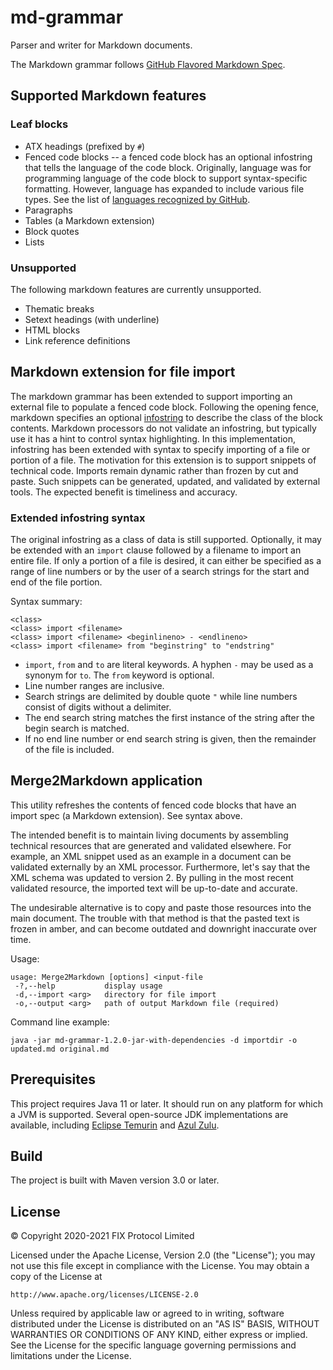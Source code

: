 # md-grammar

Parser and writer for Markdown documents. 

The Markdown grammar follows [GitHub Flavored Markdown Spec](https://github.github.com/gfm/). 

## Supported Markdown features

### Leaf blocks

* ATX headings (prefixed by `#`)
* Fenced code blocks -- a fenced code block has an optional infostring that tells the language of the code block. Originally, language was for programming language of the code block to support syntax-specific formatting. However, language has expanded to include various file types. See the list of [languages recognized by GitHub](https://github.com/github/linguist/blob/master/lib/linguist/languages.yml).
* Paragraphs
* Tables (a Markdown extension)
* Block quotes
* Lists

### Unsupported

The following markdown features are currently unsupported.

* Thematic breaks
* Setext headings (with underline)
* HTML blocks
* Link reference definitions

## Markdown extension for file import

The markdown grammar has been extended to support importing an external file to populate a fenced code block. Following the opening fence, markdown
specifies an optional [infostring](https://github.github.com/gfm/#info-string) to describe the class of the block contents. Markdown processors do not validate an infostring, but typically use it has a hint to control syntax highlighting. In this implementation, infostring has been extended with syntax to specify importing of a file or portion of a file. The motivation for this extension is to support snippets of technical code.  Imports remain dynamic rather than frozen by cut and paste. Such snippets can be generated, updated, and validated by external tools. The expected benefit is timeliness and accuracy.

### Extended infostring syntax

The original infostring as a class of data is still supported. Optionally, it may be extended with an `import` clause followed by a filename to import an entire file. If only a portion of a file is desired, it can either be specified as a range of line numbers or by the user of a search strings for the start and end of the file portion. 

Syntax summary:

```
<class>
<class> import <filename>
<class> import <filename> <beginlineno> - <endlineno>
<class> import <filename> from "beginstring" to "endstring"
```

* `import`, `from` and `to` are literal keywords. A hyphen `-` may be used as a synonym for `to`. The `from` keyword is optional.
* Line number ranges are inclusive. 
* Search strings are delimited by double quote `"` while line numbers consist of digits without a delimiter.
* The end search string matches the first instance of the string after the begin search is matched.
* If no end line number or end search string is given, then the remainder of the file is included.

## Merge2Markdown application

This utility refreshes the contents of fenced code blocks that have an import spec (a Markdown extension). See syntax above.

The intended benefit is to maintain living documents by assembling technical resources that are generated and validated elsewhere. For example, an XML snippet used as an example in a document can be validated externally by an XML processor. Furthermore, let's say that the XML schema was updated to version 2. By pulling in the most recent validated resource, the imported text will be up-to-date and accurate.

The undesirable alternative is to copy and paste those resources into the main document. The trouble with that method is that the pasted text is frozen in amber, and can become outdated and downright inaccurate over time.

Usage:
```
usage: Merge2Markdown [options] <input-file
 -?,--help           display usage
 -d,--import <arg>   directory for file import
 -o,--output <arg>   path of output Markdown file (required)
 ```

 Command line example:
 ```
java -jar md-grammar-1.2.0-jar-with-dependencies -d importdir -o updated.md original.md
 ```

## Prerequisites
This project requires Java 11 or later. It should run on any platform for which a JVM is supported. Several open-source JDK implementations are available, including [Eclipse Temurin](https://adoptium.net/) and [Azul Zulu](https://www.azul.com/downloads/?package=jdk).

## Build
The project is built with Maven version 3.0 or later.

## License
© Copyright 2020-2021 FIX Protocol Limited

Licensed under the Apache License, Version 2.0 (the "License");
you may not use this file except in compliance with the License.
You may obtain a copy of the License at

    http://www.apache.org/licenses/LICENSE-2.0

Unless required by applicable law or agreed to in writing, software
distributed under the License is distributed on an "AS IS" BASIS,
WITHOUT WARRANTIES OR CONDITIONS OF ANY KIND, either express or implied.
See the License for the specific language governing permissions and
limitations under the License.
